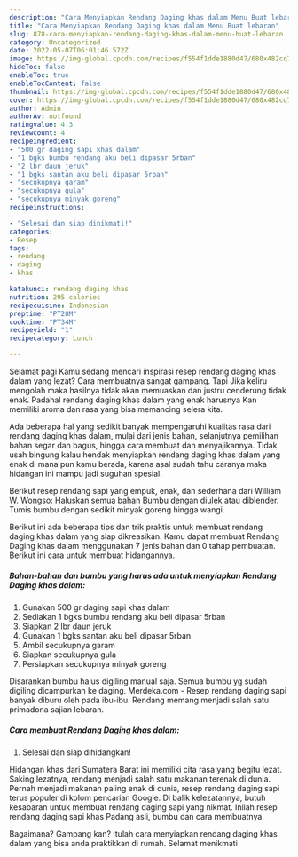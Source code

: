 ```yaml
---
description: "Cara Menyiapkan Rendang Daging khas dalam Menu Buat lebaran"
title: "Cara Menyiapkan Rendang Daging khas dalam Menu Buat lebaran"
slug: 878-cara-menyiapkan-rendang-daging-khas-dalam-menu-buat-lebaran
category: Uncategorized
date: 2022-05-07T06:01:46.572Z
image: https://img-global.cpcdn.com/recipes/f554f1dde1880d47/680x482cq70/rendang-daging-khas-dalam-foto-resep-utama.jpg
hideToc: false
enableToc: true
enableTocContent: false
thumbnail: https://img-global.cpcdn.com/recipes/f554f1dde1880d47/680x482cq70/rendang-daging-khas-dalam-foto-resep-utama.jpg
cover: https://img-global.cpcdn.com/recipes/f554f1dde1880d47/680x482cq70/rendang-daging-khas-dalam-foto-resep-utama.jpg
author: Admin
authorAv: notfound
ratingvalue: 4.3
reviewcount: 4
recipeingredient:
- "500 gr daging sapi khas dalam"
- "1 bgks bumbu rendang aku beli dipasar 5rban"
- "2 lbr daun jeruk"
- "1 bgks santan aku beli dipasar 5rban"
- "secukupnya garam"
- "secukupnya gula"
- "secukupnya minyak goreng"
recipeinstructions:

- "Selesai dan siap dinikmati!"
categories:
- Resep
tags:
- rendang
- daging
- khas

katakunci: rendang daging khas 
nutrition: 295 calories
recipecuisine: Indonesian
preptime: "PT28M"
cooktime: "PT34M"
recipeyield: "1"
recipecategory: Lunch

---
```



Selamat pagi Kamu sedang mencari inspirasi resep rendang daging khas dalam yang lezat? Cara membuatnya sangat gampang. Tapi Jika keliru mengolah maka hasilnya tidak akan memuaskan dan justru cenderung tidak enak. Padahal rendang daging khas dalam yang enak harusnya Kan memiliki aroma dan rasa yang bisa memancing selera kita.


Ada beberapa hal yang sedikit banyak mempengaruhi kualitas rasa dari rendang daging khas dalam, mulai dari jenis bahan, selanjutnya pemilihan bahan segar dan bagus, hingga cara membuat dan menyajikannya. Tidak usah bingung kalau hendak menyiapkan rendang daging khas dalam yang enak di mana pun kamu berada, karena asal sudah tahu caranya maka hidangan ini mampu jadi suguhan spesial.

Berikut resep rendang sapi yang empuk, enak, dan sederhana dari William W. Wongso: Haluskan semua bahan Bumbu dengan diulek atau diblender. Tumis bumbu dengan sedikit minyak goreng hingga wangi.


Berikut ini ada beberapa tips dan trik praktis untuk membuat rendang daging khas dalam yang siap dikreasikan. Kamu dapat membuat Rendang Daging khas dalam menggunakan 7 jenis bahan dan 0 tahap pembuatan. Berikut ini cara untuk membuat hidangannya.

<!--inarticleads1-->

##### Bahan-bahan dan bumbu yang harus ada untuk menyiapkan Rendang Daging khas dalam:

1. Gunakan 500 gr daging sapi khas dalam
1. Sediakan 1 bgks bumbu rendang aku beli dipasar 5rban
1. Siapkan 2 lbr daun jeruk
1. Gunakan 1 bgks santan aku beli dipasar 5rban
1. Ambil secukupnya garam
1. Siapkan secukupnya gula
1. Persiapkan secukupnya minyak goreng


Disarankan bumbu halus digiling manual saja. Semua bumbu yg sudah digiling dicampurkan ke daging. Merdeka.com - Resep rendang daging sapi banyak diburu oleh pada ibu-ibu. Rendang memang menjadi salah satu primadona sajian lebaran. 

<!--inarticleads2-->

##### Cara membuat Rendang Daging khas dalam:


1. Selesai dan siap dihidangkan!

Hidangan khas dari Sumatera Barat ini memiliki cita rasa yang begitu lezat. Saking lezatnya, rendang menjadi salah satu makanan terenak di dunia. Pernah menjadi makanan paling enak di dunia, resep rendang daging sapi terus populer di kolom pencarian Google. Di balik kelezatannya, butuh kesabaran untuk membuat rendang daging sapi yang nikmat. Inilah resep rendang daging sapi khas Padang asli, bumbu dan cara membuatnya. 

Bagaimana? Gampang kan? Itulah cara menyiapkan rendang daging khas dalam yang bisa anda praktikkan di rumah. Selamat menikmati
